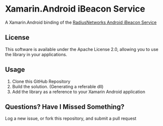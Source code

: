 Xamarin.Android iBeacon Service
===============================

A Xamarin.Android binding of the [RadiusNetworks Android iBeacon Service](https://github.com/RadiusNetworks/android-ibeacon-service)


## License

This software is available under the Apache License 2.0, allowing you to use the library in your applications.

## Usage

1. Clone this GitHub Repository
2. Build the solution. (Generating a referable dll)
4. Add the library as a reference to your Xamarin Android application 

## Questions?  Have I Missed Something?

Log a new issue, or fork this repository, and submit a pull request